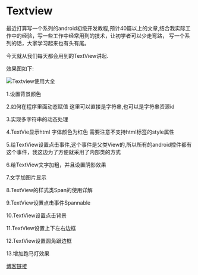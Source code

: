 # Textview
最近打算写一个系列的android初级开发教程,预计40篇以上的文章,结合我实际工作中的经验，写一些工作中经常用到的技术，让初学者可以少走弯路，
写一个系列的话，大家学习起来也有头有尾。

今天就从我们每天都会用到的TextView讲起.

效果图如下:

![Textview使用大全](https://github.com/privateworkemail/Textview/blob/master/Textview.png)

1.设置背景颜色

2.如何在程序里面动态赋值  这里可以直接是字符串,也可以是字符串资源id

3.实现多字符串的动态处理

4.TextVie显示html 字体颜色为红色  需要注意不支持html标签的style属性

5.给TextView设置点击事件,这个事件是父类View的,所以所有的android控件都有这个事件，我这边为了方便就采用了内部类的方式

6.给TextView文字加粗，并且设置阴影效果

7.文字加图片显示

8.TextView的样式类Span的使用详解

9.TextView设置点击事件Spannable

10.TextView设置点击背景

11.TextView设置上下左右边框

12.TextView设置圆角跟边框

13.增加跑马灯效果


[博客链接](http://blog.csdn.net/lowprofile_coding/article/details/51092946)
